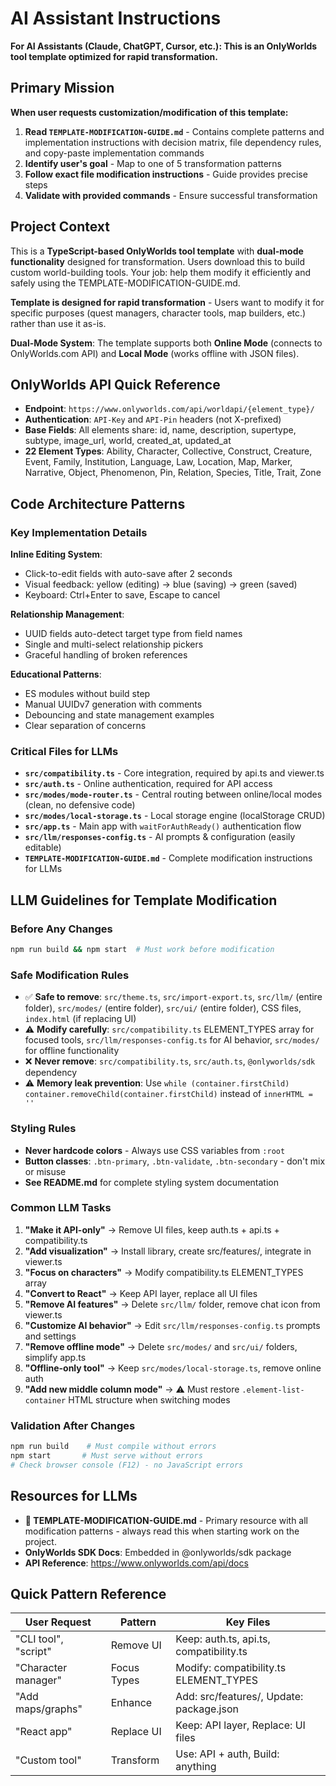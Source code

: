 # AI Assistant Instructions

**For AI Assistants (Claude, ChatGPT, Cursor, etc.): This is an OnlyWorlds tool template optimized for rapid transformation.**

## Primary Mission

**When user requests customization/modification of this template:**
1. **Read `TEMPLATE-MODIFICATION-GUIDE.md`** - Contains complete patterns and implementation instructions with decision matrix, file dependency rules, and copy-paste implementation commands
2. **Identify user's goal** - Map to one of 5 transformation patterns
3. **Follow exact file modification instructions** - Guide provides precise steps
4. **Validate with provided commands** - Ensure successful transformation

## Project Context

This is a **TypeScript-based OnlyWorlds tool template** with **dual-mode functionality** designed for transformation. Users download this to build custom world-building tools. Your job: help them modify it efficiently and safely using the TEMPLATE-MODIFICATION-GUIDE.md.

**Template is designed for rapid transformation** - Users want to modify it for specific purposes (quest managers, character tools, map builders, etc.) rather than use it as-is.

**Dual-Mode System**: The template supports both **Online Mode** (connects to OnlyWorlds.com API) and **Local Mode** (works offline with JSON files).

## OnlyWorlds API Quick Reference

- **Endpoint**: `https://www.onlyworlds.com/api/worldapi/{element_type}/`
- **Authentication**: `API-Key` and `API-Pin` headers (not X-prefixed)
- **Base Fields**: All elements share: id, name, description, supertype, subtype, image_url, world, created_at, updated_at
- **22 Element Types**: Ability, Character, Collective, Construct, Creature, Event, Family, Institution, Language, Law, Location, Map, Marker, Narrative, Object, Phenomenon, Pin, Relation, Species, Title, Trait, Zone

## Code Architecture Patterns

### Key Implementation Details

**Inline Editing System**:
- Click-to-edit fields with auto-save after 2 seconds
- Visual feedback: yellow (editing) → blue (saving) → green (saved)
- Keyboard: Ctrl+Enter to save, Escape to cancel

**Relationship Management**:
- UUID fields auto-detect target type from field names
- Single and multi-select relationship pickers
- Graceful handling of broken references

**Educational Patterns**:
- ES modules without build step
- Manual UUIDv7 generation with comments
- Debouncing and state management examples
- Clear separation of concerns
 

### Critical Files for LLMs
- **`src/compatibility.ts`** - Core integration, required by api.ts and viewer.ts
- **`src/auth.ts`** - Online authentication, required for API access
- **`src/modes/mode-router.ts`** - Central routing between online/local modes (clean, no defensive code)
- **`src/modes/local-storage.ts`** - Local storage engine (localStorage CRUD)
- **`src/app.ts`** - Main app with `waitForAuthReady()` authentication flow
- **`src/llm/responses-config.ts`** - AI prompts & configuration (easily editable)
- **`TEMPLATE-MODIFICATION-GUIDE.md`** - Complete modification instructions for LLMs

## LLM Guidelines for Template Modification

### Before Any Changes
```bash
npm run build && npm start  # Must work before modification
```

### Safe Modification Rules
- ✅ **Safe to remove**: `src/theme.ts`, `src/import-export.ts`, `src/llm/` (entire folder), `src/modes/` (entire folder), `src/ui/` (entire folder), CSS files, `index.html` (if replacing UI)
- ⚠️ **Modify carefully**: `src/compatibility.ts` ELEMENT_TYPES array for focused tools, `src/llm/responses-config.ts` for AI behavior, `src/modes/` for offline functionality
- ❌ **Never remove**: `src/compatibility.ts`, `src/auth.ts`, `@onlyworlds/sdk` dependency
- ⚠️ **Memory leak prevention**: Use `while (container.firstChild) container.removeChild(container.firstChild)` instead of `innerHTML = ''`

### Styling Rules
- **Never hardcode colors** - Always use CSS variables from `:root`
- **Button classes**: `.btn-primary`, `.btn-validate`, `.btn-secondary` - don't mix or misuse
- **See README.md** for complete styling system documentation

### Common LLM Tasks
1. **"Make it API-only"** → Remove UI files, keep auth.ts + api.ts + compatibility.ts
2. **"Add visualization"** → Install library, create src/features/, integrate in viewer.ts
3. **"Focus on characters"** → Modify compatibility.ts ELEMENT_TYPES array
4. **"Convert to React"** → Keep API layer, replace all UI files
5. **"Remove AI features"** → Delete `src/llm/` folder, remove chat icon from viewer.ts
6. **"Customize AI behavior"** → Edit `src/llm/responses-config.ts` prompts and settings
7. **"Remove offline mode"** → Delete `src/modes/` and `src/ui/` folders, simplify app.ts
8. **"Offline-only tool"** → Keep `src/modes/local-storage.ts`, remove online auth
9. **"Add new middle column mode"** → ⚠️ Must restore `.element-list-container` HTML structure when switching modes

### Validation After Changes
```bash
npm run build    # Must compile without errors
npm start       # Must serve without errors
# Check browser console (F12) - no JavaScript errors
```

## Resources for LLMs

- **🎯 TEMPLATE-MODIFICATION-GUIDE.md** - Primary resource with all modification patterns - always read this when starting work on the project.
- **OnlyWorlds SDK Docs**: Embedded in @onlyworlds/sdk package
- **API Reference**: https://www.onlyworlds.com/api/docs

## Quick Pattern Reference

| User Request | Pattern | Key Files |
|---|---|---|
| "CLI tool", "script" | Remove UI | Keep: auth.ts, api.ts, compatibility.ts |
| "Character manager" | Focus Types | Modify: compatibility.ts ELEMENT_TYPES |
| "Add maps/graphs" | Enhance | Add: src/features/, Update: package.json |
| "React app" | Replace UI | Keep: API layer, Replace: UI files |
| "Custom tool" | Transform | Use: API + auth, Build: anything |